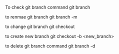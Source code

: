 To check git branch command
git branch 

to renmae git branch 
git branch -m <new-branch>

to change git branch 
git checkout <branch name>

to create new branch
git checkout -b <new_branch>

to delete git branch command
git branch -d <branchname>

